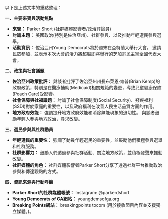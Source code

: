 以下是上述文本的重點整理：

**一、主要來賓與活動焦點**

*   **來賓：** Parker Short (社群媒體影響者/政治評論員)
*   **討論主題：** 美國政治(特別是佐治亞州)、社群參與、以及推動年輕選民參與選舉。
*   **活動資訊：** 佐治亞州Young Democrats將於週末在亞特蘭大舉行大會。 邀請民眾參加，並表示本次大會的活力將超越即將舉行的芝加哥民主黨全國代表大會。

**二、政策與社會議題**

*   **佐治亞州政策批評：** 與談者批評了佐治亞州州長布萊恩·肯普(Brian Kemp)的政府政策，特別是在醫療補助(Medicaid)相關規範的變更，導致兒童健康保險(Peach Care)受影響。
*   **社會保障與社福議題：** 討論了社會保障制度(Social Security)、殘疾福利(SSDI)對於家庭的重要性，以及政府福利在改善人民生活品質方面的作用。
*   **地方政府效能：** 強調提升地方政府效能和消除無能現象的迫切性。 與談者鼓勵年輕人參與地方政治，尋求改變。

**三、選民參與與社群動員**

*   **年輕選民的重要性：** 強調了動員年輕選民的重要性，並鼓勵他們積極參與選舉和社群服務。
*   **社群影響力：** 鼓勵人們透過參與社群活動、關注地方政策，並積極發聲來推動改變。
*   **社群媒體的角色：** 社群媒體影響者Parker Short分享了透過社群平台推動政治參與和傳達觀點的方式。

**四、資訊來源與行動呼籲**

*   **Parker Short的社群媒體帳號：** Instagram: @parkerdshort
*   **Young Democrats of GA網站：** youngdemsofga.org
*   **Breaking Points網站：** breakingpoints tocom (用於接收節目內容並支援獨立媒體。)。